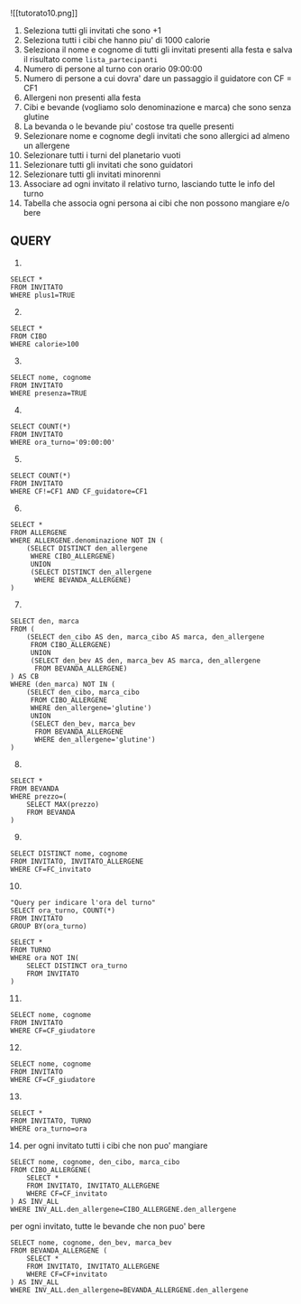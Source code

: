 ![[tutorato10.png]]

1. Seleziona tutti gli invitati che sono +1
2. Seleziona tutti i cibi che hanno piu' di 1000 calorie
3. Seleziona il nome e cognome di tutti gli invitati presenti alla festa e salva il risultato come `lista_partecipanti`
4. Numero di persone al turno con orario 09:00:00
5. Numero di persone a cui dovra' dare un passaggio il guidatore con CF = CF1
6. Allergeni non presenti alla festa
7. Cibi e bevande (vogliamo solo denominazione e marca) che sono senza glutine
8. La bevanda o le bevande piu' costose tra quelle presenti
9. Selezionare nome e cognome degli invitati che sono allergici ad almeno un allergene
10. Selezionare tutti i turni del planetario vuoti
11. Selezionare tutti gli invitati che sono guidatori
12. Selezionare tutti gli invitati minorenni
13. Associare ad ogni invitato il relativo turno, lasciando tutte le info del turno
14. Tabella che associa ogni persona ai cibi che non possono mangiare e/o bere

## QUERY
1. 
``` MySQL
SELECT *
FROM INVITATO
WHERE plus1=TRUE
```

2. 
``` MySQL
SELECT *
FROM CIBO
WHERE calorie>100
```

3. 
``` MySQL
SELECT nome, cognome
FROM INVITATO 
WHERE presenza=TRUE
```

4. 
```MySQL
SELECT COUNT(*)
FROM INVITATO
WHERE ora_turno='09:00:00'
```

5. 
``` MySQL
SELECT COUNT(*)
FROM INVITATO
WHERE CF!=CF1 AND CF_guidatore=CF1
```

6. 
``` MySQL
SELECT *
FROM ALLERGENE
WHERE ALLERGENE.denominazione NOT IN (
	(SELECT DISTINCT den_allergene
	 WHERE CIBO_ALLERGENE)
	 UNION
	 (SELECT DISTINCT den_allergene
	  WHERE BEVANDA_ALLERGENE)
)
```

7. 
``` MySQL
SELECT den, marca
FROM (
	(SELECT den_cibo AS den, marca_cibo AS marca, den_allergene
	 FROM CIBO_ALLERGENE)
	 UNION
	 (SELECT den_bev AS den, marca_bev AS marca, den_allergene
	  FROM BEVANDA_ALLERGENE)
) AS CB
WHERE (den_marca) NOT IN (
	(SELECT den_cibo, marca_cibo
	 FROM CIBO_ALLERGENE
	 WHERE den_allergene='glutine')
	 UNION
	 (SELECT den_bev, marca_bev 
	  FROM BEVANDA_ALLERGENE
	  WHERE den_allergene='glutine')
)
```

8. 
``` MySQL
SELECT *
FROM BEVANDA
WHERE prezzo=(
	SELECT MAX(prezzo)
	FROM BEVANDA
)
```

9. 
``` MySQL
SELECT DISTINCT nome, cognome
FROM INVITATO, INVITATO_ALLERGENE
WHERE CF=FC_invitato
```

10. 
``` MySQL
"Query per indicare l'ora del turno"
SELECT ora_turno, COUNT(*)
FROM INVITATO
GROUP BY(ora_turno)

SELECT *
FROM TURNO
WHERE ora NOT IN(
	SELECT DISTINCT ora_turno
	FROM INVITATO
)
```

11. 
``` MySQL
SELECT nome, cognome
FROM INVITATO
WHERE CF=CF_giudatore
```

12. 
``` MySQL
SELECT nome, cognome
FROM INVITATO
WHERE CF=CF_giudatore
```

13. 
``` MySQL
SELECT *
FROM INVITATO, TURNO
WHERE ora_turno=ora
```

14. per ogni invitato tutti i cibi che non puo' mangiare
``` MySQL
SELECT nome, cognome, den_cibo, marca_cibo
FROM CIBO_ALLERGENE(
	SELECT *
	FROM INVITATO, INVITATO_ALLERGENE
	WHERE CF=CF_invitato
) AS INV_ALL
WHERE INV_ALL.den_allergene=CIBO_ALLERGENE.den_allergene
```

per ogni invitato, tutte le bevande che non puo' bere
``` MySQL
SELECT nome, cognome, den_bev, marca_bev
FROM BEVANDA_ALLERGENE (
	SELECT *
	FROM INVITATO, INVITATO_ALLERGENE
	WHERE CF=CF+invitato
) AS INV_ALL
WHERE INV_ALL.den_allergene=BEVANDA_ALLERGENE.den_allergene
```

